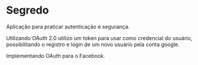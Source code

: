 # Segredo
Aplicação para praticar autenticação e segurança.

Utilizando OAuth 2.0 utilizo um token para usar como credencial do usuário, possibilitando o registro e login de um novo usuário pela conta google.

Implementando OAuth para o Facebook.
